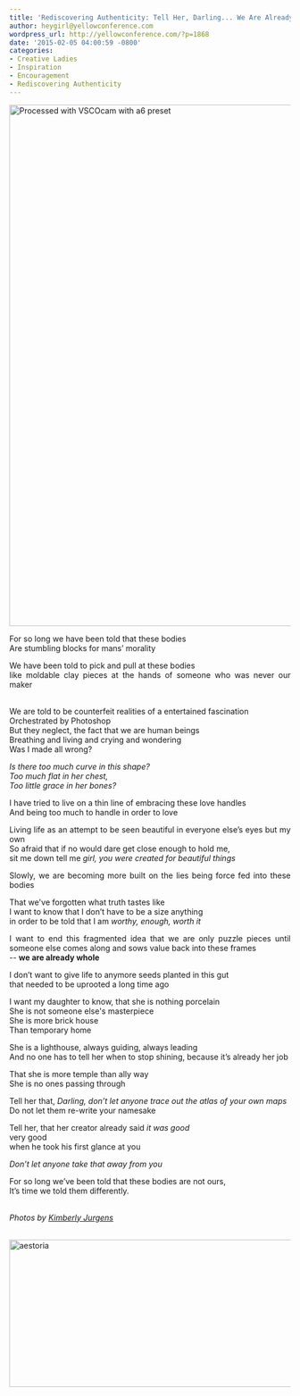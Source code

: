 ```yaml
---
title: 'Rediscovering Authenticity: Tell Her, Darling... We Are Already Whole.'
author: heygirl@yellowconference.com
wordpress_url: http://yellowconference.com/?p=1868
date: '2015-02-05 04:00:59 -0800'
categories:
- Creative Ladies
- Inspiration
- Encouragement
- Rediscovering Authenticity
---
```

<p style="text-align: justify;"><a href="http://yellowconference.com/wp-content/uploads/2015/02/IMG_8092-copy.jpg"><img class="aligncenter size-full wp-image-3175" src="http://yellowconference.com/wp-content/uploads/2015/02/IMG_8092-copy.jpg" alt="Processed with VSCOcam with a6 preset" width="700" height="934" /></a></p></p>
<p style="text-align: justify;">For so long we have been told that these bodies<br />
Are stumbling blocks for mans&rsquo; morality</p></p>
<p style="text-align: justify;">We have been told to pick and pull at these bodies<br />
like moldable clay pieces at the hands of someone who was never our maker</p><br />
We are told to be counterfeit realities of a entertained fascination<br />
Orchestrated by Photoshop<br />
But they neglect, the fact that we are human beings<br />
Breathing and living and crying and wondering<br />
Was I made all wrong?</p>
<p style="text-align: justify;"><em>Is there too much curve in this shape?<br />
</em><em>Too much flat in her chest,<br />
</em><em>Too little grace in her bones?</em></p></p>
<p style="text-align: justify;">I have tried to live on a thin line of embracing these love handles<br />
 And being too much to handle in order to love </p></p>
<p style="text-align: justify;">Living life as an attempt to be seen beautiful in everyone else&rsquo;s eyes but my own<br />
So afraid that if no would dare get close enough to hold me,<br />
sit me down tell me <em>girl, you were created for beautiful things&nbsp;</em></p></p>
<p style="text-align: justify;">Slowly, we are becoming more built on the lies being force fed into these bodies</p></p>
<p style="text-align: justify;">That we've forgotten what truth tastes like<br />
I want to know that I don&rsquo;t have to be a size anything<br />
in order to be told that I am <em>worthy, enough, worth it</em></p></p>
<p style="text-align: justify;">I want to end this fragmented idea that we are only puzzle pieces until someone else comes along and sows value back into these frames<br />
-- <strong>we are already whole</strong></p></p>
<p style="text-align: justify;">I don&rsquo;t want to give life to anymore seeds planted in this gut<br />
that needed to be uprooted a long time ago</p></p>
<p style="text-align: justify;">I want my daughter to know, that she is nothing porcelain<br />
She is not someone else's masterpiece<br />
She is more brick house<br />
Than temporary home</p></p>
<p style="text-align: justify;">She is a lighthouse, always guiding, always leading<br />
And no one has to tell her when to stop shining, because it&rsquo;s already her job</p></p>
<p style="text-align: justify;">That she is more temple than ally way<br />
 She is no ones passing through </p></p>
<p style="text-align: justify;">Tell her that, <em>Darling, don&rsquo;t let anyone trace out the atlas of your own maps</em><br />
Do not let them re-write your namesake</p></p>
<p style="text-align: justify;">Tell her, that her creator already said <em>it was good<br />
</em>very good<br />
 when he took his first glance at you </p></p>
<p style="text-align: justify;"><em>Don&rsquo;t let anyone take that away from you</em></p></p>
<p style="text-align: justify;">For so long we&rsquo;ve been told that these bodies are not ours,<br />
It&rsquo;s time we told them differently.</p></p>
<p style="text-align: justify;"><em><br />
Photos by <a href="http://eclecticstateofmind.com/" target="_blank">Kimberly Jurgens</a></em></p><br />
<a href="http://chroniclesofalioness.com/" target="_blank"><img class=" size-full wp-image-1882 aligncenter" src="http://yellowconference.com/wp-content/uploads/2015/02/aestoria.jpg" alt="aestoria" width="700" height="264" /></a></p>
